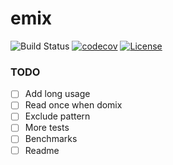 # emix

![Build Status](https://github.com/icefed/emix/actions/workflows/go.yml/badge.svg)
[![codecov](https://codecov.io/gh/icefed/emix/graph/badge.svg?token=NNZBHE5S3S)](https://codecov.io/gh/icefed/emix)
[![License](https://img.shields.io/github/license/icefed/emix)](./LICENSE)

### TODO

- [ ] Add long usage
- [ ] Read once when domix
- [ ] Exclude pattern
- [ ] More tests
- [ ] Benchmarks
- [ ] Readme
